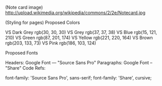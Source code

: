 (Note card image)
http://upload.wikimedia.org/wikipedia/commons/2/2e/Notecard.jpg 


(Styling for pages)
Proposed Colors 

VS Dark Grey rgb(30, 30, 30)
VS Grey rgb(37, 37, 38)
VS Blue rgb(15, 121, 210)
VS Green rgb(87, 201, 174)
VS Yellow rgb(221, 220, 164)
VS Brown rgb(203, 133, 73)
VS Pink rgb(186, 103, 124)

Proposed Fonts

Headers: Google Font — "Source Sans Pro"
Paragraphs: Google Font – "Share"
Code Refs:
<link href="https://fonts.googleapis.com/css?family=Share|Source+Sans+Pro" rel="stylesheet">
font-family: 'Source Sans Pro', sans-serif;
font-family: 'Share', cursive;